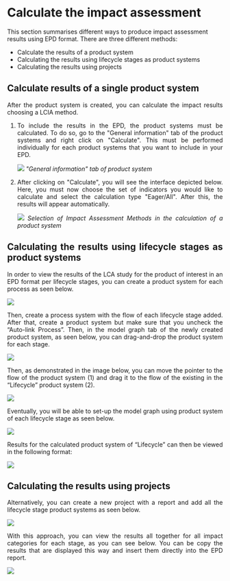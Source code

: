 # Calculate the impact assessment

This section summarises different ways to produce impact assessment results using EPD format. There are three different methods:

- Calculate the results of a product system
- Calculating the results using lifecycle stages as product systems
- Calculating the results using projects

## Calculate results of a single product system

<div style='text-align: justify;'>

After the product system is created, you can calculate the impact results choosing a LCIA method.

1. To include the results in the EPD, the product systems must be calculated. To do so, go to the "General information" tab of the product systems and right click on "Calculate". This must be performed individually for each product systems that you want to include in your EPD.

    ![](../media/epd_general_information_product_system.png)
    _"General information" tab of product system_

2.	After clicking on "Calculate", you will see the interface depicted below. Here, you must now choose the set of indicators you would like to calculate and select the calculation type "Eager/All". After this, the results will appear automatically.

    ![](../media/epd_selction_iam_product_system.png)
    _Selection of Impact Assessment Methods in the calculation of a product system_

## Calculating the results using lifecycle stages as product systems

In order to view the results of the LCA study for the product of interest in an EPD format per lifecycle stages, you can create a product system for each process as seen below. 

![](../media/epd_lcs1.png)

Then, create a process system with the flow of each lifecycle stage added. After that, create a product system but make sure that you uncheck the “Auto-link Process”. Then, in the model graph tab of the newly created product system, as seen below, you can drag-and-drop the product system for each stage. 

![](../media/epd_lcs2.png)

Then, as demonstrated in the image below, you can move the pointer to the flow of the product system (1) and drag it to the flow of the existing in the “Lifecycle” product system (2).

![](../media/epd_lcs3.png)

Eventually, you will be able to set-up the model graph using product system of each lifecycle stage as seen below. 

![](../media/epd_lcs4.png)

Results for the calculated product system of “Lifecycle” can then be viewed in the following format:

![](../media/epd_lcs5.png)

## Calculating the results using projects

Alternatively, you can create a new project with a report and add all the lifecycle stage product systems as seen below.

![](../media/epd_pr1.png)

With this approach, you can view the results all together for all impact categories for each stage, as you can see below. You can be copy the results that are displayed this way and insert them directly into the EPD report.

![](../media/epd_pr2.png)

</div>